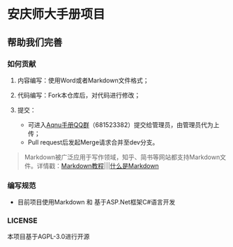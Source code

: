 # 安庆师大手册项目

## 帮助我们完善



### 如何贡献

1. 内容编写：使用Word或者Markdown文件格式；
2. 代码编写：Fork本仓库后，对代码进行修改；
3. 提交：

   - 可进入[Aqnu手册QQ群](https://jq.qq.com/?_wv=1027&amp;k=2DiXmDIe)（681523382）提交给管理员，由管理员代为上传；
   - Pull request后发起Merge请求合并至dev分支。

> Markdown被广泛应用于写作领域，知乎、简书等网站都支持Markdown文件。详情戳：[Markdown教程](https://markdown.com.cn/basic-syntax/)|||[什么是Markdown](https://baike.baidu.com/item/markdown/3245829)

### 编写规范

- 目前项目使用Markdown 和 基于ASP.Net框架C#语言开发

### LICENSE

本项目基于AGPL-3.0进行开源
